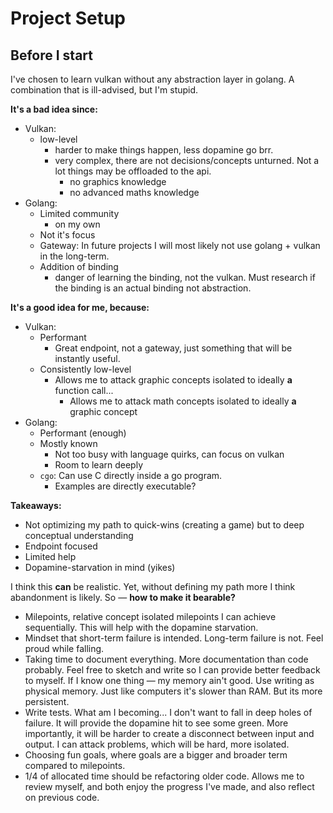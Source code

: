 # Project Setup
## Before I start
I've chosen to learn vulkan without any abstraction layer in golang. A combination that is ill-advised, but I'm
stupid. 


**It's a bad idea since:**
- Vulkan:
    - low-level
        - harder to make things happen, less dopamine go brr.
        - very complex, there are not decisions/concepts unturned. Not a lot things may be offloaded to the api.
            - no graphics knowledge
            - no advanced maths knowledge
- Golang:
    - Limited community
        - on my own
    - Not it's focus
    - Gateway: In future projects I will most likely not use golang + vulkan in the long-term.
    - Addition of binding
        - danger of learning the binding, not the vulkan. Must research if the binding is an actual binding
        not abstraction.


**It's a good idea for me, because:**
- Vulkan: 
    - Performant
        - Great endpoint, not a gateway, just something that will be instantly useful.
    - Consistently low-level
        - Allows me to attack graphic concepts isolated to ideally **a** function call...
            - Allows me to attack math concepts isolated to ideally **a** graphic concept
- Golang: 
    - Performant (enough)
    - Mostly known
        - Not too busy with language quirks, can focus on vulkan 
        - Room to learn deeply
    - `cgo`: Can use C directly inside a go program.
        - Examples are directly executable?


**Takeaways:**
- Not optimizing my path to quick-wins (creating a game) but to deep conceptual understanding
- Endpoint focused
- Limited help
- Dopamine-starvation in mind (yikes)


I think this **can** be realistic. Yet, without defining my path more I think abandonment is likely. So — **how to 
make it bearable?**


- Milepoints, relative concept isolated milepoints I can achieve sequentially. This will help with the dopamine
starvation.
- Mindset that short-term failure is intended. Long-term failure is not. Feel proud while falling.
- Taking time to document everything. More documentation than code probably. Feel free to sketch and write so I
can provide better feedback to myself. If I know one thing — my memory ain't good. Use writing as physical memory.
Just like computers it's slower than RAM. But its more persistent. 
- Write tests. What am I becoming... I don't want to fall in deep holes of failure. It will provide the dopamine
hit to see some green. More importantly, it will be harder to create a disconnect between input and output. I can
attack problems, which will be hard, more isolated.
- Choosing fun goals, where goals are a bigger and broader term compared to milepoints. 
- 1/4 of allocated time should be refactoring older code. Allows me to review myself, and both enjoy the progress 
I've made, and also reflect on previous code.

